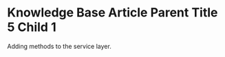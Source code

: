 # Knowledge Base Article Parent Title 5 Child 1 [](id=knowledge-base-article-parent-title-5-child-1)

Adding methods to the service layer.